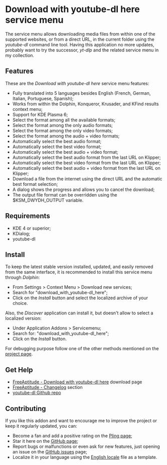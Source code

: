# Download with youtube-dl here service menu

The service menu allows downloading media files from within one of the supported
websites, or from a direct URL, in the current folder using the *youtube-dl* command line
tool. Having this application no more updates, probably want to try the successor,
*yt-dlp* and the related service menu in my collection.

## Features

These are the *Download with youtube-dl here* service menu features:
- Fully translated into 5 languages besides English
  (French, German, Italian, Portuguese, Spanish);
- Works from within the Dolphin, Konqueror, Krusader, and KFind results context menu;
- Support for KDE Plasma 6;
- Select the format among all the available formats;
- Select the format among the only audio formats;
- Select the format among the only video formats;
- Select the format among the audio + video formats;
- Automatically select the best audio format;
- Automatically select the best video format;
- Automatically select the best audio + video format;
- Automatically select the best audio format from the last URL on Klipper;
- Automatically select the best video format from the last URL on Klipper;
- Automatically select the best audio + video format from the last URL on Klipper;
- Download a file from the internet using the direct URL and the automatic best format selection;
- A dialog shows the progress and allows you to cancel the download;
- The output file format can be overridden using the $KSM_DWYDH_OUTPUT variable.

## Requirements

- KDE 4 or superior;
- KDialog;
- youtube-dl

## Install

To keep the latest stable version installed, updated, and easily removed from the same interface,
it is recommended to install this service menu through *Dolphin*:
- From Settings > Context Menu > Download new services;
- Search for "download_with_youtube-dl_here";
- Click on the *Install* button and select the localized archive of your choice.

Also, the *Discover* application can install it, but doesn't allow to select a localized version:
- Under Application Addons > Servicemenu;
- Search for: "download_with_youtube-dl_here";
- Click on the *Install* button.

For debugging purpose follow one of the other methods mentioned on the [project page][installation].

## Get Help

- [FreeAptitude - Download with youtube-dl here][download] download page
- [FreeAptitude - Changelog][changelog] section
- [youtube-dl Github repo][youtube_dl]

## Contributing

If you like this addon and want to encourage me to improve the project or keep it
regularly updated, you can:
- Become a fan and add a positive rating on the [Pling page][pling];
- Star it here on the [GitHub page][github];
- Report bugs or malfunctions or even ask for new features, just opening an issue
  on the [GitHub issues][issues] page;
- Localize it in your language using the [English locale][locale] file as a template.

[download]: https://freeaptitude.altervista.org/downloads/download-with-youtube-dl-here.html "Download with youtube-dl here download page on FreeAptitude"
[changelog]: https://freeaptitude.altervista.org/downloads/download-with-youtube-dl-here.html#changelog "Download with youtube-dl here changelog on FreeAptitude"
[installation]: https://freeaptitude.altervista.org/downloads/download-with-youtube-dl-here.html#installation "Download with youtube-dl here installation on FreeAptitude"
[pling]: https://pling.com/p/1815615/ "Download with youtube-dl here page on Pling"
[github]: https://github.com/fabiomux/kde-servicemenus "KDE ServiceMenus page on GitHub"
[issues]: https://github.com/fabiomux/kde-servicemenus/issues "KDE ServiceMenus issues page on GitHub"
[locale]: https://github.com/fabiomux/kde-servicemenus/blob/main/download_with_youtube-dl_here/locale/en.yaml "English localization file to use as template"
[contributing]: https://github.com/fabiomux/kde-servicemenus#contributing "How to contribute to the Download with youtube-dl here project"
[youtube_dl]: https://github.com/ytdl-org/youtube-dl "youtube-dl Github repo"
[§]: # "Generated by servicemenu_generator"
